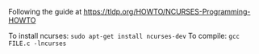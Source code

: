 Following the guide at
https://tldp.org/HOWTO/NCURSES-Programming-HOWTO

To install ncurses: `sudo apt-get install ncurses-dev`
To compile: `gcc FILE.c -lncurses`
